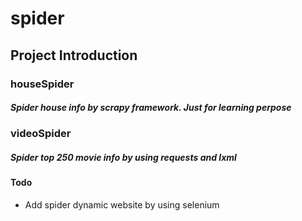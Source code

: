 # spider

## Project Introduction
### houseSpider
##### Spider house info by scrapy framework. Just for learning perpose

### videoSpider
##### Spider top 250 movie info by using requests and lxml


#### Todo
* Add spider dynamic website by using selenium

